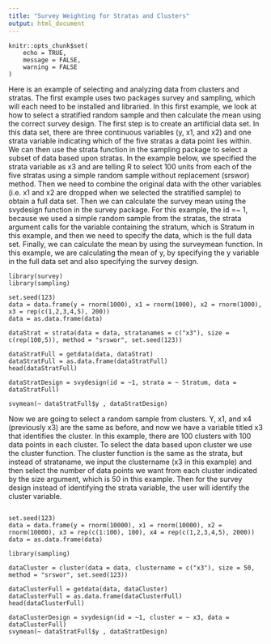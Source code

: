 ```yaml
---
title: "Survey Weighting for Stratas and Clusters"
output: html_document
---
```


```{r setup, include=FALSE}
knitr::opts_chunk$set(
	echo = TRUE,
	message = FALSE,
	warning = FALSE
)
```
Here is an example of selecting and analyzing data from clusters and stratas.  The first example uses two packages survey and sampling, which will each need to be installed and libraried.  In this first example, we look at how to select a stratified random sample and then calculate the mean using the correct survey design.  The first step is to create an artificial data set.  In this data set, there are three continuous variables (y, x1, and x2) and one strata variable indicating which of the five stratas a data point lies within.  We can then use the strata function in the sampling package to select a subset of data based upon stratas.  In the example below, we specified the strata variable as x3 and are telling R to select 100 units from each of the five stratas using a simple random sample without replacement (srswor) method.  Then we need to combine the original data with the other variables (i.e. x1 and x2 are dropped when we selected the stratified sample) to obtain a full data set.  Then we can calculate the survey mean using the svydesign function in the survey package.  For this example, the id =~ 1, because we used a simple random sample from the stratas, the strata argument calls for the variable containing the stratum, which is Stratum in this example, and then we need to specify the data, which is the full data set.  Finally, we can calculate the mean by using the surveymean function.  In this example, we are calculating the mean of y, by specifying the y variable in the full data set and also specifying the survey design. 
```{r, message=FALSE, warning=FALSE}
library(survey)
library(sampling)

set.seed(123)
data = data.frame(y = rnorm(1000), x1 = rnorm(1000), x2 = rnorm(1000), x3 = rep(c(1,2,3,4,5), 200))
data = as.data.frame(data)

dataStrat = strata(data = data, stratanames = c("x3"), size = c(rep(100,5)), method = "srswor", set.seed(123))

dataStratFull = getdata(data, dataStrat)
dataStratFull = as.data.frame(dataStratFull)
head(dataStratFull)

dataStratDesign = svydesign(id = ~1, strata = ~ Stratum, data = dataStratFull)

svymean(~ dataStratFull$y , dataStratDesign)
```
Now we are going to select a random sample from clusters.  Y, x1, and x4 (previously x3) are the same as before, and now we have a variable titled x3 that identifies the cluster.  In this example, there are 100 clusters with 100 data points in each cluster.  To select the data based upon cluster we use the cluster function.  The cluster function is the same as the strata, but instead of strataname, we input the clustername (x3 in this example) and then select the number of data points we want from each cluster indicated by the size argument, which is 50 in this example.  Then for the survey design instead of identifying the strata variable, the user will identify the cluster variable.     
```{r, message=FALSE, warning=FALSE}

set.seed(123)
data = data.frame(y = rnorm(10000), x1 = rnorm(10000), x2 = rnorm(10000), x3 = rep(c(1:100), 100), x4 = rep(c(1,2,3,4,5), 2000))
data = as.data.frame(data)

library(sampling)

dataCluster = cluster(data = data, clustername = c("x3"), size = 50, method = "srswor", set.seed(123))

dataClusterFull = getdata(data, dataCluster)
dataClusterFull = as.data.frame(dataClusterFull)
head(dataClusterFull)

dataClusterDesign = svydesign(id = ~1, cluster = ~ x3, data = dataClusterFull) 
svymean(~ dataStratFull$y , dataStratDesign)
```




